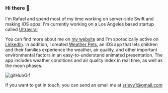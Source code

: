 ### Hi there 👋

I'm Rafael and spend most of my time working on server-side Swift and making iOS apps! I'm currently working on a Los Angeles based startup called [Ultraviral](https://github.com/rafaellevy/)

You can find more about me on [my website](https://www.rafaellevy.com) and I'm sporadically active on [LinkedIn](https://www.linkedin.com/in/raflev/).
In addition, I created [Weather Pets](https://github.com/rafaellevy/weatherPets-ReadMe), an iOS app that lets children and their families experience the weather, air quality, and other important environmental factors in an easy-to-understand animated presentation. The app includes weather conditions and air quality index in real time, as well as the moon phases.


![gitHubGif](https://user-images.githubusercontent.com/20618652/136092088-804b177c-509c-4912-9557-af894be628d4.gif)

If you want to get in touch, you can send an email me at srlevy1@gmail.com



<!--
**rafaellevy/rafaellevy** is a ✨ _special_ ✨ repository because its `README.md` (this file) appears on your GitHub profile.

Here are some ideas to get you started:

- 🔭 I’m currently working on ...
- 🌱 I’m currently learning ...
- 👯 I’m looking to collaborate on ...
- 🤔 I’m looking for help with ...
- 💬 Ask me about ...
- 📫 How to reach me: ...
- 😄 Pronouns: ...
- ⚡ Fun fact: ...

-->

